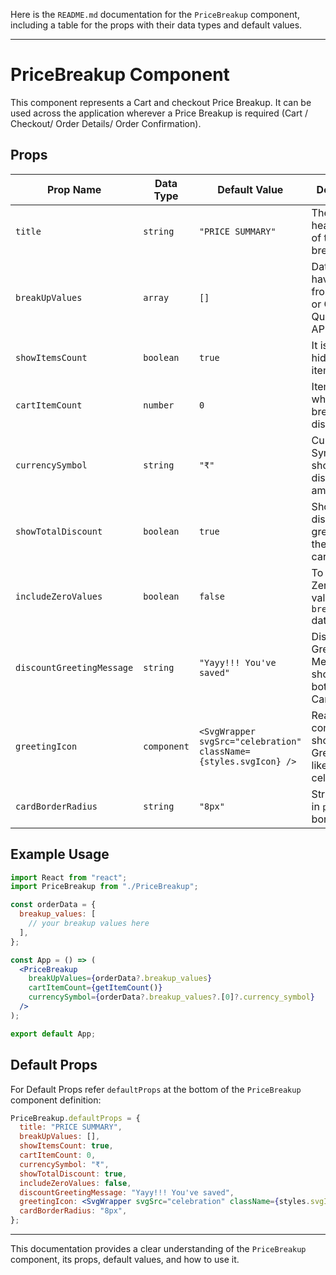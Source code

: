 Here is the `README.md` documentation for the `PriceBreakup` component, including a table for the props with their data types and default values.

---

# PriceBreakup Component

This component represents a Cart and checkout Price Breakup. It can be used across the application wherever a Price Breakup is required (Cart / Checkout/ Order Details/ Order Confirmation).

## Props

| Prop Name                 | Data Type   | Default Value                                                    | Description                                                        |
| ------------------------- | ----------- | ---------------------------------------------------------------- | ------------------------------------------------------------------ |
| `title`                   | `string`    | `"PRICE SUMMARY"`                                                | The heading/title of the price breakup card.                       |
| `breakUpValues`           | `array`     | `[]`                                                             | Data that you have to pass from getters or GraphQL Queries or API. |
| `showItemsCount`          | `boolean`   | `true`                                                           | It is a flag to hide/show items count.                             |
| `cartItemCount`           | `number`    | `0`                                                              | Item count for which breakup is displayed.                         |
| `currencySymbol`          | `string`    | `"₹"`                                                            | Currency Symbol for showing discount amount.                       |
| `showTotalDiscount`       | `boolean`   | `true`                                                           | Show total discount with greeting at the bottom of card.           |
| `includeZeroValues`       | `boolean`   | `false`                                                          | To include Zero amount values from `breakUpValues` data.           |
| `discountGreetingMessage` | `string`    | `"Yayy!!! You've saved"`                                         | Discount Greeting Message shown at bottom of Card.                 |
| `greetingIcon`            | `component` | `<SvgWrapper svgSrc="celebration" className={styles.svgIcon} />` | React component to show Greeting icon like celebration.            |
| `cardBorderRadius`        | `string`    | `"8px"`                                                          | String value in `px` for card border radius.                       |

## Example Usage

```jsx
import React from "react";
import PriceBreakup from "./PriceBreakup";

const orderData = {
  breakup_values: [
    // your breakup values here
  ],
};

const App = () => (
  <PriceBreakup
    breakUpValues={orderData?.breakup_values}
    cartItemCount={getItemCount()}
    currencySymbol={orderData?.breakup_values?.[0]?.currency_symbol}
  />
);

export default App;
```

## Default Props

For Default Props refer `defaultProps` at the bottom of the `PriceBreakup` component definition:

```jsx
PriceBreakup.defaultProps = {
  title: "PRICE SUMMARY",
  breakUpValues: [],
  showItemsCount: true,
  cartItemCount: 0,
  currencySymbol: "₹",
  showTotalDiscount: true,
  includeZeroValues: false,
  discountGreetingMessage: "Yayy!!! You've saved",
  greetingIcon: <SvgWrapper svgSrc="celebration" className={styles.svgIcon} />,
  cardBorderRadius: "8px",
};
```

---

This documentation provides a clear understanding of the `PriceBreakup` component, its props, default values, and how to use it.
